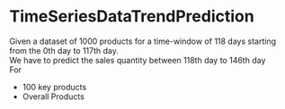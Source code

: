 # TimeSeriesDataTrendPrediction
Given a dataset of 1000 products for a time-window of 118 days starting from the 0th day to 117th day.  
We have to predict the sales quantity between 118th day to 146th day  
For 
* 100 key products
* Overall Products
